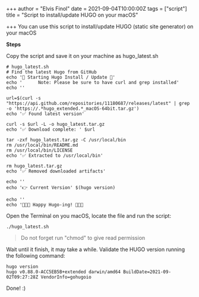+++
author = "Elvis Finol"
date = 2021-09-04T10:00:00Z
tags = ["script"]
title = "Script to install/update HUGO on your macOS"

+++
You can use this script to install/update HUGO (static site generator) on your macOS

**Steps**

Copy the script and save it on your machine as hugo_latest.sh

    # hugo_latest.sh
    # Find the latest Hugo from GitHub
    echo '🐹 Starting Hugo Install / Update 🐹'
    echo '      Note: Please be sure to have curl and grep installed'
    echo ''
    
    url=$(curl -s "https://api.github.com/repositories/11180687/releases/latest" | grep -o 'https://.*hugo_extended.*_macOS-64bit.tar.gz')
    echo '✅ Found latest version'
    
    curl -s $url -L -o hugo_latest.tar.gz
    echo '✅ Download complete: ' $url
    
    tar -zxf hugo_latest.tar.gz -C /usr/local/bin
    rm /usr/local/bin/README.md
    rm /usr/local/bin/LICENSE
    echo '✅ Extracted to /usr/local/bin'
    
    rm hugo_latest.tar.gz
    echo '✅ Removed downloaded artifacts'
    
    echo ''
    echo '👉 Current Version' $(hugo version)
    
    echo ''
    echo '🎉🎉🎉 Happy Hugo-ing! 🎉🎉🎉

Open the Terminal on you macOS, locate the file and run the script: 

    ./hugo_latest.sh

> Do not forget run "chmod" to give read permission

Wait until it finish, it may take a while. Validate the HUGO version running the following command:

    hugo version
    hugo v0.88.0-ACC5EB5B+extended darwin/amd64 BuildDate=2021-09-02T09:27:28Z VendorInfo=gohugoio

Done! :)